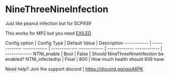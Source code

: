 # NineThreeNineInfection
Just like peanut infection but for SCP939


This works for MP2 but you need [EXILED](https://github.com/galaxy119/EXILED)

Config option | Config Type | Default Value | Description
------------ | ------------- ------------ | ------------- ------------ | ------------- ------------ | -------------
NTNI_enable | Bool | False | Should NineThreeNineInfection be enabled? 
NTNI_infectedhp | Float | 800 | How much health should 939 have 

Need help? Join the support discord | https://discord.gg/xesA6PK
